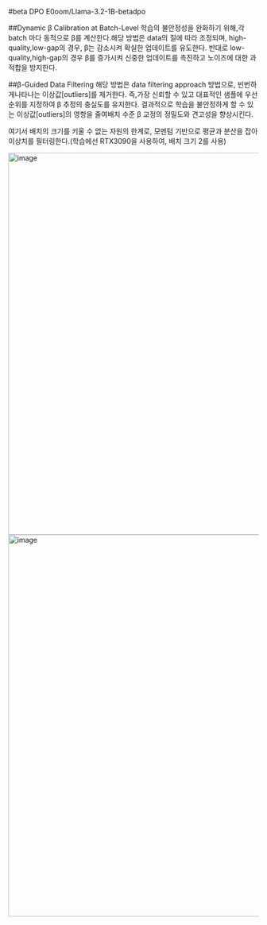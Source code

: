 #beta DPO
E0oom/Llama-3.2-1B-betadpo

##Dynamic β Calibration at Batch-Level
학습의 불안정성을 완화하기 위해,각 batch 마다 동적으로 β를 계산한다.해당 방법은 data의 질에 따라 조정되며, 
high-quality,low-gap의 경우, β는 감소시켜 확실한 업데이트를 유도한다.
반대로 low-quality,high-gap의 경우 β를 증가시켜 신중한 업데이트를 촉진하고 노이즈에 대한 과적합을 방지한다.

##β-Guided Data Filtering
해당 방법은 data filtering approach 방법으로, 빈번하
게나타나는 이상값[outliers]를 제거한다.
즉,가장 신뢰할 수 있고 대표적인 샘플에 우선 순위를 지정하여 β 추정의 충실도를 유지한다. 
결과적으로 학습을 불안정하게 할 수 있는 이상값[outliers]의 영항을 줄여배치 수준 β 교정의 정밀도와 견고성을 향상시킨다.

여기서 배치의 크기를 키울 수 없는 자원의 한계로, 모멘텀 기반으로 평균과 분산을 잡아 이상치를 필터링한다.(학습에선 RTX3090을 사용하여, 배치 크기 2를 사용)

<img width="769" alt="image" src="https://github.com/user-attachments/assets/88ce8f77-613e-4a7f-8f18-30192f310c71" />
<img width="769" alt="image" src="https://github.com/user-attachments/assets/88ce8f77-613e-4a7f-8f18-30192f310c71" />
